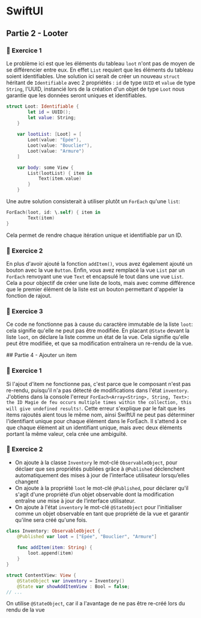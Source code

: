 # SwiftUI

## Partie 2 - Looter

### 🔧 Exercice 1
Le problème ici est que les éléments du tableau `loot` n'ont pas de moyen de se différencier entre eux. En effet `List` requiert que les éléments du tableau soient identifiables.
Une solution ici serait de créer un nouveau `struct` héritant de `Identifiable` avec 2 propriétés : `id` de type `UUID` et `value` de type `String`, l'UUID, instancié lors de la création d'un objet de type `Loot` nous garantie que les données seront uniques et identifiables.

```swift
struct Loot: Identifiable {
        let id = UUID();
        let value: String;
    }
    
    var lootList: [Loot] = [
        Loot(value: "Epée"),
        Loot(value: "Bouclier"),
        Loot(value: "Armure")
    ]

    var body: some View {
        List(lootList) { item in
            Text(item.value)
        }
    }
```

Une autre solution consisterait à utiliser plutôt un `ForEach` qu'une `list`:
```swift
ForEach(loot, id: \.self) { item in
        Text(item)
}
```
Cela permet de rendre chaque itération unique et identifiable par un ID.


### 🔧 Exercice 2
En plus d'avoir ajouté la fonction `addItem()`, vous avez également ajouté un bouton avec la vue `Button`. Enfin, vous avez remplacé la vue `List` par un `ForEach` renvoyant une vue `Text` et encapsulé le tout dans une vue `List`.
Cela a pour objectif de créer une liste de loots, mais avec comme différence que le premier élément de la liste est un bouton permettant d'appeler la fonction de rajout.


### 🔧 Exercice 3
Ce code ne fonctionne pas à cause du caractère immutable de la liste `loot`: cela signifie qu'elle ne peut pas être modifiée.
En placant `@State` devant la liste `loot`, on déclare la liste comme un état de la vue. Cela signifie qu'elle peut être modifiée, et que sa modification entraînera un re-rendu de la vue.

## Partie 4 - Ajouter un item

### 🔧 Exercice 1
Si l'ajout d'item ne fonctionne pas, c'est parce que le composant n'est pas re-rendu, puisqu'il n'a pas détecté de modifications dans l'état `inventory`.
J'obtiens dans la console l'erreur `ForEach<Array<String>, String, Text>: the ID Magie de feu occurs multiple times within the collection, this will give undefined results!`.
Cette erreur s'explique par le fait que les items rajoutés aient tous le même nom, ainsi SwiftUI ne peut pas déterminer l'identifiant unique pour chaque élément dans le ForEach. Il s'attend à ce que chaque élément ait un identifiant unique, mais avec deux éléments portant la même valeur, cela crée une ambiguïté.


### 🔧 Exercice 2
- On ajoute à la classe `Inventory` le mot-clé `ObservableObject`, pour déclaer que ses propriétés publiées grâce à `@Published` déclenchent automatiquement des mises à jour de l’interface utilisateur lorsqu’elles changent
- On ajoute à la propriété `loot` le mot-clé `@Published`, pour déclarer qu'il s'agit d'une propriété d’un objet observable dont la modification entraîne une mise à jour de l’interface utilisateur.
- On ajoute à l'état `inventory` le mot-clé `@StateObject` pour l'initialiser comme un objet observable en tant que propriété de la vue et garantir qu'ilne sera créé qu'une fois.

```swift
class Inventory: ObservableObject {
    @Published var loot = ["Epée", "Bouclier", "Armure"]
    
    func addItem(item: String) {
        loot.append(item)
    }
}

struct ContentView: View {
    @StateObject var inventory = Inventory()
    @State var showAddItemView : Bool = false;
// ...
```

On utilise `@StateObject`, car il a l'avantage de ne pas être re-créé lors du rendu de la vue
